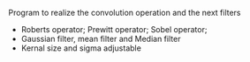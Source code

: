 Program to realize the convolution operation and the next filters

- Roberts operator; Prewitt operator; Sobel operator;
- Gaussian filter, mean filter and Median filter
- Kernal size and sigma adjustable